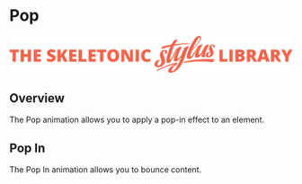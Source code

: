 # Pop

![Banner representing the Skeletonic Stylus Library](../assets/skeletonic-stylus-header.svg)

## Overview

The Pop animation allows you to apply a pop-in effect to an element.

## Pop In

The Pop In animation allows you to bounce content.
